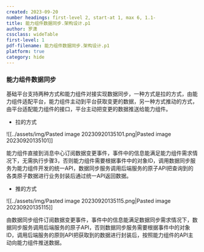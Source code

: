 ```yaml
---
created: 2023-09-20
number headings: first-level 2, start-at 1, max 6, 1.1-
title: 能力组件数据同步.架构设计.p1
author: 罗潇
cssclass: wideTable
first-level: 1
pdf-filename: 能力组件数据同步.架构设计.p1
platform: true
category: hide
---
```


### 能力组件数据同步

基础平台支持两种方式和能力组件对接实现数据同步，一种方式是拉的方式，由能力组件适配平台，能力组件主动到平台获取变更的数据，另一种方式推动的方式，由平台适配能力组件的接口，平台主动把变更的数据推送给能力组件。

* 拉的方式

![[../assets/img/Pasted image 20230920135101.png|Pasted image 20230920135101]]

能力组件直接到消息中心订阅数据变更事件，事件中的信息能满足能力组件需求情况下，无需执行步骤3，否则能力组件需要根据事件中的对象ID，调用数据同步服务为能力组件开发的统一API，数据同步服务调用后端服务的原子API把查询到的各类原子数据进行业务封装后通过统一API返回数据。

* 推的方式

![[../assets/img/Pasted image 20230920135115.png|Pasted image 20230920135115]]

由数据同步组件订阅数据变更事件，事件中的信息能满足数据同步需求情况下，数据同步服务调用后端服务的原子API，否则数据同步服务需要根据事件中的对象ID，调用后端服务的原则API把获取到的数据进行封装后，按照能力组件的API主动向能力组件推送数据。
